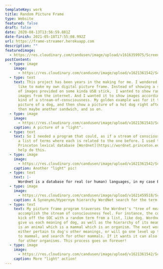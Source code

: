 ```yaml
---
templateKey: work
title: Random Picture Frame
type: Website
featured: false
draft: false
date: 2020-08-13T13:56:59.881Z
date-finish: 2021-05-18T17:55:08.992Z
url: https://frame-streamer.herokuapp.com
description: ""
featuredimage:
  - https://res.cloudinary.com/candusen/image/upload/v1616359975/Screen_Shot_2021-03-21_at_4.52.43_PM_d93kgv.png
postContent:
  - type: image
    image:
      - https://res.cloudinary.com/candusen/image/upload/v1621361542/Screen_Shot_2021-05-18_at_1.54.42_PM_dzuylz.png
  - type: text
    text: This project has been years in the making for me. I wondered what it'd be
      like to make my own digital picture frame. Instead of showing a slideshow
      of images provided on some kinda USB stick,  I wanted to show random
      images from the internet. And I wanted it to show images according to some
      kind of a stream-of-consciousness. My golden example was for it to show a
      picture of a dog, and then show a picture of a hot dog right after it, and
      then maybe another sandwich, and so on.
  - type: image
    image:
      - https://res.cloudinary.com/candusen/image/upload/v1621361543/Screen_Shot_2021-05-18_at_1.47.30_PM_hzjssf.png
    caption: A picture of a "light".
  - type: text
    text: So I needed a program that could, as if a stream of consciousness, create
      a list of terms where each is related to the one before. I used the
      Princeton lexical database [Wordnet](https://wordnet.princeton.edu/) to
      help do this.
  - type: image
    image:
      - https://res.cloudinary.com/candusen/image/upload/v1621361542/Screen_Shot_2021-05-18_at_1.50.22_PM_dbh6if.png
    caption: Another "light" pic!
  - type: text
    text: |-
      Wordnet is a database for real (or human) languages, in my case English. It has a list of meanings of each word just like a dictionary, but the kicker is it also situates each word into an all-encompassing heirarchy of things and concepts. Searching aardvark on wordnet will tell you that it's an anteater which is a placental mammal which is a mammal which is a vertebrate which is a chordate which is a animal which is a organism which is a living which is a whole which is a object which is a physical entity.
  - type: image
    image:
      - https://res.cloudinary.com/candusen/image/upload/v1621459518/Screen_Shot_2021-05-19_at_5.23.36_PM_kgbbwi.png
    caption: A Synonyms/Hypernym hierarchy WordNet search for the term "microwave."
  - type: text
    text: My picture frame program traverses the Wordnet's "tree of meaning" to
      accomplish the stream of consciousness feel. For instance, the code will
      kick off the SOC with a random term from a list, like dog. Wordnet will
      give us each meaning of dog, as well as the hierarchy of its meaning. Dog
      is an animal which is a mammal which is an organism. The next word will
      either pertain to dog's other meanings, or will go one level up the tree,
      to mammal, and search for other mammals. If it wants it can also search
      for other organisms. This process goes on forever!
  - type: image
    image:
      - https://res.cloudinary.com/candusen/image/upload/v1621361542/Screen_Shot_2021-05-18_at_1.48.49_PM_gycr9o.png
    caption: More "light" action!
---
```

